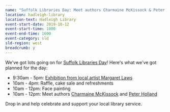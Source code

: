```yaml
---
name: "Suffolk Libraries Day: Meet authors Charmaine McKissock & Peter Holland, raffle, face painting and cake sale"
location: hadleigh-library
location-text: Hadleigh Library
event-start-date: 2019-10-12
event-start-time: 1000
event-end-time: 1600
event-category: sld
sld-region: west
breadcrumb: y
---
```


We've got lots going on for [Suffolk Libraries Day](/suffolk-libraries-day/)! Here's what we've got planned for the day:

* 9:30am - 5pm: [Exhibition from local artist Margaret Laws](/events/hadleigh-2019-11-10-margaret-laws/)
* 10am - 4pm: Raffle, cake sale and refreshments
* 10am - 12pm: Face painting
* 10am - 12pm: Meet authors [Charmaine McKissock](https://wobblylearning.co.uk/) and [Peter Holland](https://www.brigand.london/meet-the-team)

Drop in and help celebrate and support your local library service.
